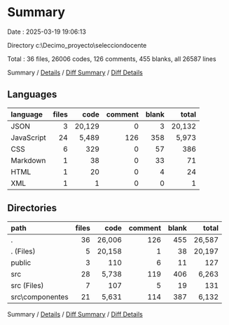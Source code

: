 # Summary

Date : 2025-03-19 19:06:13

Directory c:\\Decimo_proyecto\\selecciondocente

Total : 36 files,  26006 codes, 126 comments, 455 blanks, all 26587 lines

Summary / [Details](details.md) / [Diff Summary](diff.md) / [Diff Details](diff-details.md)

## Languages
| language | files | code | comment | blank | total |
| :--- | ---: | ---: | ---: | ---: | ---: |
| JSON | 3 | 20,129 | 0 | 3 | 20,132 |
| JavaScript | 24 | 5,489 | 126 | 358 | 5,973 |
| CSS | 6 | 329 | 0 | 57 | 386 |
| Markdown | 1 | 38 | 0 | 33 | 71 |
| HTML | 1 | 20 | 0 | 4 | 24 |
| XML | 1 | 1 | 0 | 0 | 1 |

## Directories
| path | files | code | comment | blank | total |
| :--- | ---: | ---: | ---: | ---: | ---: |
| . | 36 | 26,006 | 126 | 455 | 26,587 |
| . (Files) | 5 | 20,158 | 1 | 38 | 20,197 |
| public | 3 | 110 | 6 | 11 | 127 |
| src | 28 | 5,738 | 119 | 406 | 6,263 |
| src (Files) | 7 | 107 | 5 | 19 | 131 |
| src\\componentes | 21 | 5,631 | 114 | 387 | 6,132 |

Summary / [Details](details.md) / [Diff Summary](diff.md) / [Diff Details](diff-details.md)